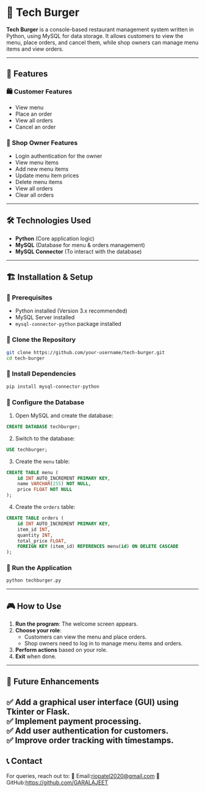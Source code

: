 # 🍔 Tech Burger

**Tech Burger** is a console-based restaurant management system written in Python, using MySQL for data storage. It allows customers to view the menu, place orders, and cancel them, while shop owners can manage menu items and view orders.

---

## 📌 Features

### 🛍️ Customer Features
- View menu
- Place an order
- View all orders
- Cancel an order

### 🏪 Shop Owner Features
- Login authentication for the owner
- View menu items
- Add new menu items
- Update menu item prices
- Delete menu items
- View all orders
- Clear all orders

---

## 🛠️ Technologies Used
- **Python** (Core application logic)
- **MySQL** (Database for menu & orders management)
- **MySQL Connector** (To interact with the database)

---

## 🏗️ Installation & Setup

### 🔹 Prerequisites
- Python installed (Version 3.x recommended)
- MySQL Server installed
- `mysql-connector-python` package installed

### 🔹 Clone the Repository
```sh
git clone https://github.com/your-username/tech-burger.git
cd tech-burger
```

### 🔹 Install Dependencies
```sh
pip install mysql-connector-python
```

### 🔹 Configure the Database
1. Open MySQL and create the database:
```sql
CREATE DATABASE techburger;
```

2. Switch to the database:
```sql
USE techburger;
```

3. Create the `menu` table:
```sql
CREATE TABLE menu (
    id INT AUTO_INCREMENT PRIMARY KEY,
    name VARCHAR(255) NOT NULL,
    price FLOAT NOT NULL
);
```

4. Create the `orders` table:
```sql
CREATE TABLE orders (
    id INT AUTO_INCREMENT PRIMARY KEY,
    item_id INT,
    quantity INT,
    total_price FLOAT,
    FOREIGN KEY (item_id) REFERENCES menu(id) ON DELETE CASCADE
);
```

### 🔹 Run the Application
```sh
python techburger.py
```

---

## 🎮 How to Use
1. **Run the program**: The welcome screen appears.
2. **Choose your role**:
   - Customers can view the menu and place orders.
   - Shop owners need to log in to manage menu items and orders.
3. **Perform actions** based on your role.
4. **Exit** when done.

---

## 🎯 Future Enhancements
✅ Add a graphical user interface (GUI) using Tkinter or Flask.  
✅ Implement payment processing.  
✅ Add user authentication for customers.  
✅ Improve order tracking with timestamps.  
---
## 📞 Contact
For queries, reach out to:
📧 Email:riopatel2020@gmail.com
🔗 GitHub:https://github.com/GARALAJEET

